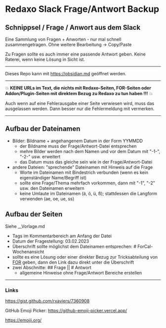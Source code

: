 # Redaxo Slack Frage/Antwort Backup

## Schnippsel / Frage / Anwort aus dem Slack 

Eine Sammlung von Fragen + Anworten - nur mal schnell zusammengetragen. Ohne weitere Bearbeitung -> Copy/Paste

Zu Fragen sollte es auch immer eine passende Antwort geben. Keine Raterei, wenn keine Lösung in Sicht ist.

--- 
Dieses Repo kann mit https://obsidian.md geöffnet werden.

--- 

💥 **KEINE URLs im Text, die nichts mit Redaxo-Seiten, FOR-Seiten oder Addon/Plugin-Seiten mit direktem Bezug zu Redaxo zu tun haben !!!** 💥

Auch wenn auf eine Fehlerausgabe einer Seite verwiesen wird, muss das ausgelassen werden. Dann besser nur die Fehlermeldung mit vermerken.

---

## Aufbau der Dateinamen 

- Bilder: Bildname + angehangenem Datum in der Form YYMMDD
    - der Bildname muss der Frage/Antwort-Datei entsprechen
    - mehre Bilder werden nach dem Namen und vor dem Datum mit "-1-", "-2-" usw. erweitert
    - das Datum muss das gleiche sein wie in der Frage/Antwort-Datei
- andere Dateien: "sprechende" Dateinamen mit Hinweis auf die Frage
    - Worte im Dateinamen mit Bindestrich verbunden (wenn es kein eigenständiger Name/Begriff ist)
    - sollte eine Frage/Thema mehrfach vorkommen, dann mit "-1", "-2" usw. den Dateinamen erweitern
    - keine Umlaute im Dateinamen (ä, ö, ü, ß); stattdessen die Langform verwenden (ae, oe, ue, ss)


## Aufbau der Seiten

Siehe __Vorlage.md

- Tags im Kommentarbereich am Anfang der Datei
- Datum der Fragestellung: 03.02.2023
- Überschrift sollte möglichst dem Dateinamen entsprechen: # ForCal-Wochenansicht
- sollte es eine Lösung oder einer direkter Bezug zur Tricksabteilung von [FOR](https://friendsofredaxo.github.io/tricks/) geben, dann den Link dazu direkt unter die Überschrift
- zwei Abschnitte: ## Frage || # Antwort
    - allgemeine Hinweise ohne Frage/Antwort Bereiche erstellen



---

### Links

https://gist.github.com/rxaviers/7360908

GitHub Emoji Picker:
https://github-emoji-picker.vercel.app/

https://emojii.org/
